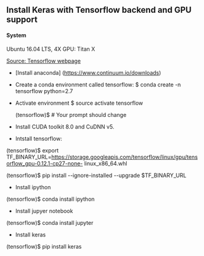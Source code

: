 ## Install Keras with Tensorflow backend and GPU support


#### System
 Ubuntu 16.04 LTS, 4X GPU: Titan X

[Source: Tensorflow webpage](https://www.tensorflow.org/get_started/os_setup#anaconda_installation)


 * [Install anaconda] (https://www.continuum.io/downloads)
 
 * Create a conda environment called tensorflow:
    $ conda create -n tensorflow python=2.7

* Activate environment
  $ source activate tensorflow
  
  (tensorflow)$  # Your prompt should change

*   Install CUDA toolkit 8.0 and CuDNN v5. 

* Intstall tensorflow:

 (tensorflow)$ export TF_BINARY_URL=https://storage.googleapis.com/tensorflow/linux/gpu/tensorflow_gpu-0.12.1-cp27-none-  linux_x86_64.whl

 (tensorflow)$ pip install --ignore-installed --upgrade $TF_BINARY_URL

* Install ipython

 (tensorflow)$ conda install ipython

* Install jupyer notebook

 (tensorflow)$ conda install jupyter

* Install keras

 (tensorflow)$ pip install keras
